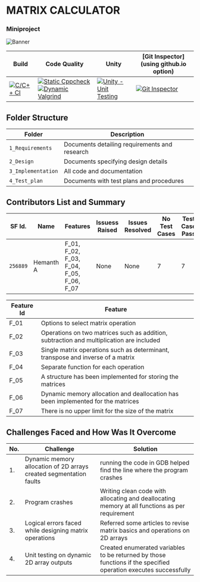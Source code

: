 # MATRIX CALCULATOR
### Miniproject 
![Banner](https://github.com/stepin-miniproject-ltts/1_Requirements/Matrix.png)


Build | Code Quality | Unity | [Git Inspector](using github.io option)
------|----------|-------|--------------
[![C/C++ CI](https://github.com/stepin-miniproject-ltts/actions/workflows/c-cpp.yml/badge.svg)](https://github.com/stepin-miniproject-ltts/actions/workflows/c-cpp.yml) | [![Static Cppcheck](https://github.com/stepin-miniproject-ltts/actions/workflows/cppcheck.yml/badge.svg)](https://github.com/stepin-miniproject-ltts/actions/workflows/cppcheck.yml) [![Dynamic Valgrind](https://github.com/stepin-miniproject-ltts/actions/workflows/CodeQuality_Dynamic.yml/badge.svg)](https://github.com/stepin-miniproject-ltts/actions/workflows/CodeQuality_Dynamic.yml) | [![Unity - Unit Testing](https://github.com/stepin-miniproject-ltts/actions/workflows/unity.yml/badge.svg)](https://github.com/stepin-miniproject-ltts/actions/workflows/unity.yml)| [![Git Inspector](https://github.com/stepin-miniproject-ltts/actions/workflows/gitinspector.yml/badge.svg)](https://github.com/stepin-miniproject-ltts/actions/workflows/gitinspector.yml)


## Folder Structure
Folder             | Description
-------------------| -----------------------------------------
`1_Requirements`   | Documents detailing requirements and research
`2_Design`         | Documents specifying design details
`3_Implementation` | All code and documentation
`4_Test_plan`      | Documents with test plans and procedures

## Contributors List and Summary

SF Id. |  Name   |    Features    | Issuess Raised |Issues Resolved|No Test Cases|Test Case Pass
-------|---------|----------------|----------------|---------------|-------------|--------------
`256889` | Hemanth A | F_01, F_02, F_03, F_04, F_05, F_06, F_07   | None    | None   |7  |7    

| Feature Id | Feature |
| -----------|---------|
|F_01| Options to select matrix operation|
|F_02| Operations on two matrices such as addition, subtraction and multiplication are included|
|F_03| Single matrix operations such as determinant, transpose and inverse of a matrix |
|F_04| Separate function for each operation |
|F_05| A structure has been implemented for storing the matrices|
|F_06| Dynamic memory allocation and deallocation has been implemented for the matrices|
|F_07|  There is no upper limit for the size of the matrix|

## Challenges Faced and How Was It Overcome

| No. | Challenge | Solution
|-----|-----------|--------
|1. | Dynamic memory allocation of 2D arrays created segmentation faults| running the code in GDB helped find the line where the program crashes
|2. | Program crashes | Writing clean code with allocating and deallocating memory at all functions as per requirement|
|3. | Logical errors faced while designing matrix operations| Referred some articles to revise matrix basics and operations on 2D arrays
|4. | Unit testing on dynamic 2D array outputs| Created enumerated variables to be returned by those functions if the specified operation executes successfully
